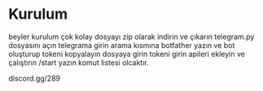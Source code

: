 # Kurulum
beyler kurulum çok kolay dosyayı zip olarak indirin ve çıkarın telegram.py dosyasını açın telegrama girin arama kısmına botfather yazın ve bot oluşturup tokeni kopyalayın dosyaya girin tokeni girin apileri ekleyin ve çalıştırın /start yazın komut listesi olcaktır.

discord.gg/289
